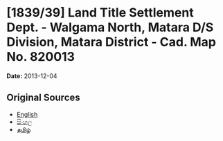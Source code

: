 # [1839/39] Land Title Settlement Dept. - Walgama North, Matara D/S Division, Matara District - Cad. Map No. 820013

**Date:** 2013-12-04

## Original Sources

- [English](https://documents.gov.lk/view/extra-gazettes/2013/12/1839-39_E.pdf)
- [සිංහල](https://documents.gov.lk/view/extra-gazettes/2013/12/1839-39_S.pdf)
- [தமிழ்](https://documents.gov.lk/view/extra-gazettes/2013/12/1839-39_T.pdf)
